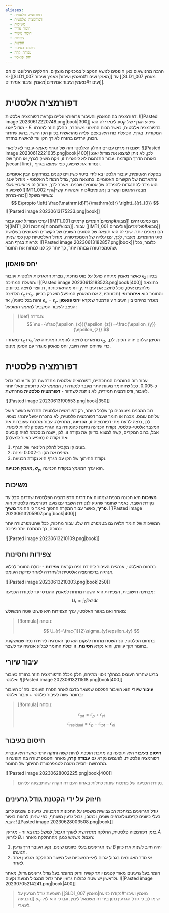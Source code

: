 ```yaml
---
aliases:
  - דפורמציה פלסטית
  - דפורמציה אלסטית
  - משיכות
  - חומר פריך
  - חומר משיך
  - צפידות
  - חסינות
  - חיסום בעיבור
  - עבודה קרה
  - יחס פואסון
---
```


 
הרבה מהנושאים כאן חופפים לנושא המקביל במכניקת מוצקים.
החלקים הרלוונטיים הם מ-[[SLD1_007 מאמץ ועיבור#מאמץ ועיבור|מאמץ ועיבור]] עד [[SLD1_007 מאמץ ועיבור#מאמץ ועיבור אמיתיים|מאמץ ועיבור אמיתיים]].

# דפורמציה אלסטית

דפורמציה בה המאמץ והעיבור פרופורציונליים נקראת דפורמציה אלסטית:
![[Pasted image 20230612220748.png|book|300]]
שיפוע הגרף של קטע לינארי זה הוא מודול יאנג - $E$.
בדפורמציה אלסטית, כאשר הכוח החיצוני משוחרר, החלק חוזר לצורתו המקורית. בגרף, הפעלת כוח היא בעצם עלייה מהראשית בכיוון הקו הישר. ברגע שחרור הכוח, יורדים בחזרה לאורך הקו עד לראשית בחזרה.

ישנם חומרים עבורם החלק האלסטי הזה של הגרף מאמץ-עיבור לא לינארי:
![[Pasted image 20230612221635.png|book|400]]
לכן, לא ניתן למצוא את מודול יאנג באותה הדרך הקודמת. עבור התנהגות לא לינארית זו, ניקח משיק לגרף, או חתך שלו ($\text{secant line}$) , ונמדוד את שיפועו, כפי שמוצג בגרף.

בסקלה האטומית, עיבור אלסטי בא לידי ביטוי כשינויים קטנים במרחקים הבין אטומיים, והתארכות של הקשרים האטומיים. כתוצאה מכך, גודל המודול האלסטי - מודול יאנג, הוא מדד להתנגדות להפרדה של אטומים שכנים. מעבר לכך, מודול זה *פרופורציונאלי* לשיפוע ה[[IMT1_002 מבנה האטום וקשר בין אטומים#כוח ואנרגיות קשר|גרף כוח-מרחק]] בשיווי משקל:
$$
E\propto \left( \frac{\mathrm{d}F}{\mathrm{d}r} \right)_{{r}_{0}}
$$
![[Pasted image 20230613175233.png|book]]

ערכי המודול יאנג עבור [[IMT1_001 מבוא#קרמיים|חומרים קרמיים]] הם כמעט זהים ל[[IMT1_001 מבוא#מתכות|מתכות]]. עבור [[IMT1_001 מבוא#פולימרים|פולימרים]] הם נמוכים יותר. שוני זה הוא תוצאה של הסוגים השונים של הקשרים האטומים בשלושת סוגי החומרים. מעבר, לכך, עם עלייה של הטמפרטורה, מודול האלסטיות קטן כפי שניתן לראות בגרף הבא:
![[Pasted image 20230613182857.png|book]]
כלומר, ככל שהטמפרטורה גבוהה יותר, כך יותר *קל* לנו למתוח את החומר.

## יחס פואסון
כאשר מאמץ מתיחה פועל על מוט מתכתי, נוצרת התארכות אלסטית ועיבור $\epsilon_{z}$ בכיוון הפעלת המתיכה:
![[Pasted image 20230613183523.png|book|400]]
כתוצאה מהתארכות זו, תיווצר לחיצה בכיוונים $x$ ו-$y$. מלחצים אילו, נוכל לחשב את עיבורי הלחיצה $\epsilon_{x}$ ו-$\epsilon_{y}$. אם המאמץ המופעל הוא רק בכיוון $z$, והחומר הוא **איזותרופי** (תכונותיו זהות בכל כיווניו), אז $\epsilon_{x}=\epsilon_{y}$. פרמטר שנקרא **יחס פואסון** $\nu$ מוגדר כהיחס בין העיבור הניצב לעיבור המקביל למאמץ המופעל:
>[!def] הגדרה: 
 >$$
> \nu=-\frac{\epsilon_{x}}{\epsilon_{z}}=-\frac{\epsilon_{y}}{\epsilon_{z}}
> $$

מאחר ו-$\epsilon_{x}$ ו-$\epsilon_{y}$ מתארים לחיצה לעומת המתיחה של $\epsilon_{z}$, הסימן שלהם יהיה הפוך. לכן, כדי שהיחס יהיה חיובי, יחס פואסון מוגדר עם הסימן מינוס.

# דפורמציה פלסטית
עבור רוב החומרים המתכתיים, דפורמציה אלסטית מתרחשת רק עד עיבור גדול כ-$0.005$. ככל שהחומר מעוות יותר מעבר לנקודה זו, המאמץ לא פרופורציונאלי יותר לעיבור, ודפורמציה תמידית, לא ניתנת לשחזור - **דפורמציה פלסטית** מתרחשת.

![[Pasted image 20230613190553.png|book|350]]

רוב המבנים מעוצבים כך שלכל היותר, רק דפורמציה אלסטית תתרחש כאשר פועל עליהם עומס. מבנה או חומר שעבר דפורמציה פלסטית, לא בהכרח יפעל יתנהג כצפוי. לכן, נרצה לדעת מתי דפורמציה זו, **הכניעה**, מתחילה.
עבור מתכות שעוברות את המעבר אלסטי-פלסטי, נקודת הכניעה ניתנת כהנקודה בה הגרף מפסיק להיות לינארי. אבל, ברוב המקרים, קשה למצוא בדיוק את נקודה זו. לכן, ישנה מוסכמה לפיה קובעים את נקודה זו (מופיע באיור למעלה):

1. בונים קו מקביל לחלק הלינארי של הגרף.
2. מזיזים את הקו ב-$0.002$ ימינה.
3. נקודת החיתוך של הקו עם הגרף היא נקודת הכניעה.

**מאמץ הכניעה, $\sigma_{y}$,** הוא ערך המאמץ בנקודת הכניעה.

## משיכות
**משיכות** היא תכונה מכנית שמהווה את דרגת הדפורמציה הפלסטית שהדגם סבל עד נקודת השבר. נאמר שחומר שהגיע לנקודת השבר עם מעט דפורמציה פלסטית הוא **פריך**, כאשר עבור המקרה ההפוך נאמר כי החומר **משיך**.
![[Pasted image 20230613205907.png|book|400]]

המשיכות של חומר תלויה גם בטמפרטורה שלו. עבור מתכות, ככל שהטמפרטורה יותר נמוכה, כך המתכת יותר פריכה:

![[Pasted image 20230613210109.png|book]]

## צפידות וחסינות
בתחום האלסטי, אנרגיית העיבור ליחידת נפח נקראת **צפידות** - יכולת החומר לבלוע אנרגיה בדפורמציה אלסטית ולשחררה לאחר פריקת העומס.

![[Pasted image 20230613210303.png|book|250]]

מבחינה חישובית, הצפידות היא השטח מתחת למאמץ ההנדסי עד לנקודת הכניעה:
$$
U_{r}=\int_{0}^{\epsilon_{y}} \sigma \, \mathrm{d}\epsilon 
$$

מאחר ואנו באזור האלסטי, ערך הצפידות היא פשוט שטח המשולש:
>[!formula] נוסחה: 
 >
> $$
> U_{r}=\frac{1}{2}\sigma_{y}\epsilon_{y}
> $$

בתחום הפלסטי, סך השטח מתחת לעקום הוא סך האנרגיה ליחידת נפח שמושקעת בחומר תוך עיוותו, והוא נקרא **חסינות**. זו יכולת החומר לבלוע אנרגיה עד לשבר.

##  עיבור שיורי
ברגע שחרור העומס במהלך ניסוי מתיחה, חלק מכלל הדפורמציה חוזר בחזרה כעיבור אלסטי:
![[Pasted image 20230613211518.png|book|400]]

**עיבור שיורי** הוא העיבור הפלסט שנשאר בדגם לאחר הסרת העומס. סה"כ העיבור בחומר שווה לעיבור פלסטי + עיבור אלסטי:
>[!formula] נוסחה: 
 >
> $$
> \epsilon_{\text{tot}}=\epsilon_{p}+\epsilon_{el}
> $$
> $$
> \epsilon_{\text{residual}}=\epsilon_{p}+\epsilon_{\text{tot}}-\epsilon_{el}
> $$

## חיסום בעיבור
**חיסום בעיבור** היא תופעה בה מתכת הופכת להיות קשה וחזקה יותר כאשר היא עוברת דפורמציה פלסטית. לפעמים נקרא גם **עבודה קרה**, מאחר והטמפרטורה בה תופעה זו מתרחשת יחסית נמוכה לטמפרטורת ההיתוך של החומר.

![[Pasted image 20230628002225.png|book|400]]
> נקודת הכניעה של מתכות שונות כתלות באחוז העבודה הקרה שהתבצעה עליהם.

## חיזוק על ידי הקטנת גודל גרעינים
גודל הגרעינים במתכת רב גבישית משפיע על התכונות המכניות. גרעינים שכנים לרוב בעלי כיוונים קריסטולוגרפים שונים, וכמובן, גבול גרעין משותף, כפי שניתן לראות באיור הבא:
![[Pasted image 20230628003508.png|book]]

בזמן דפורמציה פלסטית, החלקה מתרחשת לאורך הגבול, למשל כמו באיור - מגרעין $A$ לגרעין $B$. הגבול משמש כמגן מההחלקה מאחר ו:
1. שני הגרעינים בעלי כיוונים שונים. נקע העובר דרך גרעין $B$ יהיה חייב לשנות את כיוון תנועתו.
2. אי סדר האטומים בגבול יגרום לאי-המשכיות של מישור ההחלקה מגרעין אחד לאחר.

חומר בעל גרעינים מאוד קטנים יותר קשיח וחזק מחומר בעל גודל גרעינים גדול, מאחר ולראשון יש שטח גבולות גרעין יותר גדול המגביל תנועת נקעים.
![[Pasted image 20230705214241.png|book|400]]
> השפעת גודל הגרעין על [[SLD1_007 מאמץ ועיבור#נקודת כניעה|מאמץ הכניעה]] $\sigma_{y}$. שימו לב כי גודל הגרעין נתון בירידה משמאל לימין, וגם כי הוא לא לינארי.